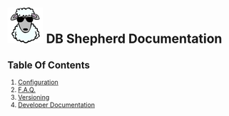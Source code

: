 # ![DB Shepherd](images/dbshepherd.png) DB Shepherd Documentation

## Table Of Contents
1. [Configuration](configuration.md)
2. [F.A.Q.](faq.md)
3. [Versioning](versioning.md)
4. [Developer Documentation](developer/README.md)


